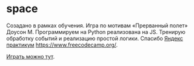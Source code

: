 # space
Созадано в рамках обучения. Игра по мотивам «Прерванный полет» Доусон М. Программируем на Python реализована на JS. Тренирую обработку событий и реализацию простой логики. Спасибо 
<a href="https://praktikum.yandex.ru/">Яндекс практикум</a> https://www.freecodecamp.org/.


<a href="https://genalll.github.io/space/index.html"> Играть можно тут</a>.
